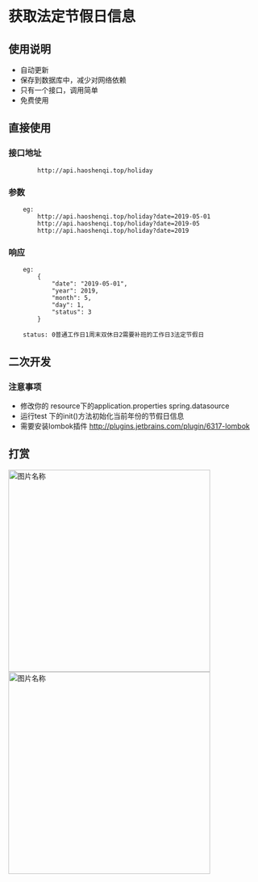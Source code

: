 # 获取法定节假日信息

## 使用说明

* 自动更新
* 保存到数据库中，减少对网络依赖
* 只有一个接口，调用简单
* 免费使用

## 直接使用

### 接口地址

            http://api.haoshenqi.top/holiday

### 参数

        eg:
            http://api.haoshenqi.top/holiday?date=2019-05-01
            http://api.haoshenqi.top/holiday?date=2019-05
            http://api.haoshenqi.top/holiday?date=2019

### 响应

        eg:
            {
                "date": "2019-05-01",
                "year": 2019,
                "month": 5,
                "day": 1,
                "status": 3
            }

        status: 0普通工作日1周末双休日2需要补班的工作日3法定节假日

## 二次开发

### 注意事项

* 修改你的 resource下的application.properties spring.datasource
* 运行test 下的init()方法初始化当前年份的节假日信息
* 需要安装lombok插件 <http://plugins.jetbrains.com/plugin/6317-lombok>

## 打赏

<img src="http://biaoqingbao.haoshenqi.top/img/wechat.jpg" width = "400" height = "400" alt="图片名称" align=center>


<img src="http://biaoqingbao.haoshenqi.top/img/alipay.jpg" width = "400" height = "400" alt="图片名称" align=center>
